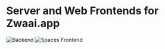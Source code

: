 Server and Web Frontends for Zwaai.app
======================================
![Backend](https://github.com/svdo/infections-server/workflows/Backend/badge.svg)
![Spaces Frontend](https://github.com/svdo/infections-server/workflows/Spaces%20Frontend/badge.svg)

